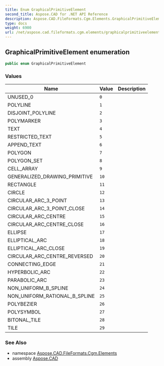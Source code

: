 ```yaml
---
title: Enum GraphicalPrimitiveElement
second_title: Aspose.CAD for .NET API Reference
description: Aspose.CAD.FileFormats.Cgm.Elements.GraphicalPrimitiveElement enum. 
type: docs
weight: 6900
url: /net/aspose.cad.fileformats.cgm.elements/graphicalprimitiveelement/
---
```

## GraphicalPrimitiveElement enumeration

```csharp
public enum GraphicalPrimitiveElement
```

### Values

| Name | Value | Description |
| --- | --- | --- |
| UNUSED_0 | `0` |  |
| POLYLINE | `1` |  |
| DISJOINT_POLYLINE | `2` |  |
| POLYMARKER | `3` |  |
| TEXT | `4` |  |
| RESTRICTED_TEXT | `5` |  |
| APPEND_TEXT | `6` |  |
| POLYGON | `7` |  |
| POLYGON_SET | `8` |  |
| CELL_ARRAY | `9` |  |
| GENERALIZED_DRAWING_PRIMITIVE | `10` |  |
| RECTANGLE | `11` |  |
| CIRCLE | `12` |  |
| CIRCULAR_ARC_3_POINT | `13` |  |
| CIRCULAR_ARC_3_POINT_CLOSE | `14` |  |
| CIRCULAR_ARC_CENTRE | `15` |  |
| CIRCULAR_ARC_CENTRE_CLOSE | `16` |  |
| ELLIPSE | `17` |  |
| ELLIPTICAL_ARC | `18` |  |
| ELLIPTICAL_ARC_CLOSE | `19` |  |
| CIRCULAR_ARC_CENTRE_REVERSED | `20` |  |
| CONNECTING_EDGE | `21` |  |
| HYPERBOLIC_ARC | `22` |  |
| PARABOLIC_ARC | `23` |  |
| NON_UNIFORM_B_SPLINE | `24` |  |
| NON_UNIFORM_RATIONAL_B_SPLINE | `25` |  |
| POLYBEZIER | `26` |  |
| POLYSYMBOL | `27` |  |
| BITONAL_TILE | `28` |  |
| TILE | `29` |  |

### See Also

* namespace [Aspose.CAD.FileFormats.Cgm.Elements](../../aspose.cad.fileformats.cgm.elements/)
* assembly [Aspose.CAD](../../)


